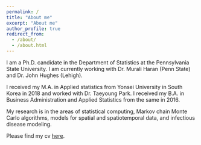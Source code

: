 ```yaml
---
permalink: /
title: "About me"
excerpt: "About me"
author_profile: true
redirect_from: 
  - /about/
  - /about.html
---
```


I am a Ph.D. candidate in the Department of Statistics at the Pennsylvania State University. I am currently working with Dr. Murali Haran (Penn State) and Dr. John Hughes (Lehigh).

I received my M.A. in Applied statistics from Yonsei University in South Korea in 2018 and worked with Dr. Taeyoung Park. I received my B.A. in Business Administration and Applied Statistics from the same in 2016.

My research is in the areas of statistical computing, Markov chain Monte Carlo algorithms, models for spatial and spatiotemporal data, and infectious disease modeling.

Please find my cv [here](http://bokgyeong.github.io/files/BKangCurriculumVitae.pdf).
